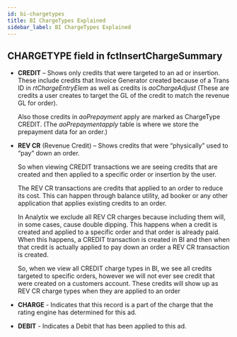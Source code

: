 ```yaml
---
id: bi-chargetypes
title: BI ChargeTypes Explained
sidebar_label: BI ChargeTypes Explained
---
```


[Optional Header]: # "BI ChargeTypes Explained"



##  CHARGETYPE field in fctInsertChargeSummary

- **CREDIT** – Shows only credits that were targeted to an ad or insertion.  These include credits that Invoice Generator created because of a Trans ID in *rtChargeEntryElem* as well as credits is *aoChargeAdjust* (These are credits a user creates to target the GL of the credit to match the revenue GL for order). 

  Also those credits in *aoPrepayment* apply are marked as ChargeType CREDIT.  (The *aoPrepaymentapply* table is where we store the prepayment data for an order.)

- **REV CR** (Revenue Credit) – Shows credits that were “physically” used to “pay” down an order.

  So when viewing CREDIT transactions we are seeing credits that are created and then applied to a specific order or insertion by the user.

  The REV CR transactions are credits that applied to an order to reduce its cost.  This can happen through balance utility, ad booker or any other application that applies existing credits to an order.

  In Analytix we exclude all REV CR charges because including them will, in some cases, cause double dipping.  This happens when a credit is created and applied to a specific order and that order is already paid.  When this happens, a CREDIT transaction is created in BI and then when that credit is actually applied to pay down an order a REV CR transaction is created.

  So, when we view all CREDIT charge types in BI, we see all credits targeted to specific orders, however we will not ever see credit that were created on a customers account.  These credits will show up as REV CR charge types when they are applied to an order

- **CHARGE** - Indicates that this record is a part of the charge that the rating engine has determined for this ad.

- **DEBIT** - Indicates a Debit that has been applied to this ad.

